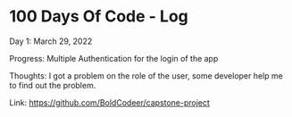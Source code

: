 # 100 Days Of Code - Log

Day 1: March 29, 2022

Progress: Multiple Authentication for the login of the app

Thoughts: I got a problem on the role of the user, some developer help me to find out the problem.

Link: https://github.com/BoldCodeer/capstone-project
